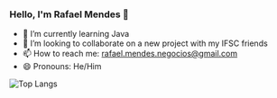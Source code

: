 ### Hello, I'm Rafael Mendes 👋

- 🌱 I’m currently learning Java
- 👯 I’m looking to collaborate on a new project with my IFSC friends
- 📫 How to reach me: rafael.mendes.negocios@gmail.com
- 😄 Pronouns: He/Him

![Top Langs](https://github-readme-stats.vercel.app/api/top-langs/?username=RafaelMendesDeveloper&size_weight=0.5&count_weight=0.5&theme=transparent)
